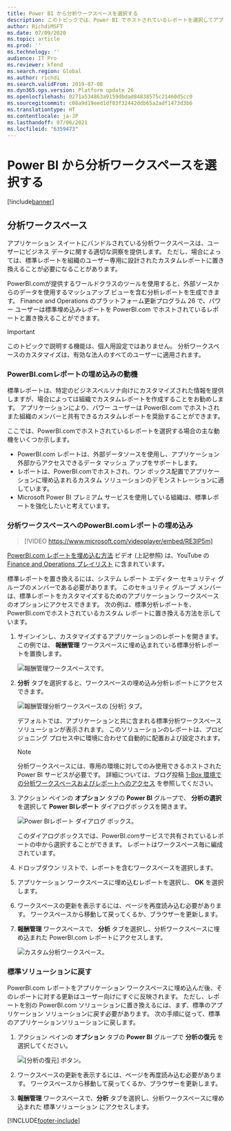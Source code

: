 ```yaml
---
title: Power BI から分析ワークスペースを選択する
description: このトピックでは、Power BI でホストされているレポートを選択してアプリケーション ワークスペースで使用する方法について説明します。
author: RichdiMSFT
ms.date: 07/09/2020
ms.topic: article
ms.prod: ''
ms.technology: ''
audience: IT Pro
ms.reviewer: kfend
ms.search.region: Global
ms.author: richdi
ms.search.validFrom: 2019-07-08
ms.dyn365.ops.version: Platform update 26
ms.openlocfilehash: 0271a534863a9159dbdad84838575c21460d5cc0
ms.sourcegitcommit: c08a9d19eed1df03f32442ddb65a2adf1473d3b6
ms.translationtype: HT
ms.contentlocale: ja-JP
ms.lasthandoff: 07/06/2021
ms.locfileid: "6359473"
---
```

# <a name="select-analytical-workspaces-from-power-bi"></a>Power BI から分析ワークスペースを選択する

[!include[banner](../includes/banner.md)]

## <a name="analytical-workspaces"></a>分析ワークスペース

アプリケーション スイートにバンドルされている分析ワークスペースは、ユーザーにビジネス データに関する適切な洞察を提供します。 ただし、場合によっては、標準レポートを組織のユーザー専用に設計されたカスタムレポートに置き換えることが必要になることがあります。

PowerBI.comが提供するワールドクラスのツールを使用すると、外部ソースからのデータを使用するマッシュアップ ビューを含む分析レポートを生成できます。 Finance and Operations のプラットフォーム更新プログラム 26 で、パワー ユーザーは標準埋め込みレポートを PowerBI.com でホストされているレポートと置き換えることができます。

> [!IMPORTANT]
> このトピックで説明する機能は、個人用設定ではありません。 分析ワークスペースのカスタマイズは、有効な法人のすべてのユーザーに適用されます。

### <a name="motivations-for-embedding-powerbicom-reports"></a>PowerBI.comレポートの埋め込みの動機

標準レポートは、特定のビジネスペルソナ向けにカスタマイズされた情報を提供しますが、場合によっては組織でカスタムレポートを作成することをお勧めします。 アプリケーションにより、パワー ユーザーは PowerBI.com でホストされまた組織のメンバーと共有できるカスタムレポートを奨励することができます。

ここでは、PowerBI.comでホストされているレポートを選択する場合の主な動機をいくつか示します。

- PowerBI.com レポートは、外部データソースを使用し、アプリケーション外部からアクセスできるデータ マッシュ アップをサポートします。
- レポートは、PowerBI.comでホストされ、ワン ボックス配置でアプリケーションに埋め込まれるカスタム ソリューションのデモンストレーションに適しています。
- Microsoft Power BI プレミアム サービスを使用している組織は、標準レポートを強化したいと考えています。

### <a name="embed-a-powerbicom-report-in-an-analytical-workspace"></a>分析ワークスペースへのPowerBI.comレポートの埋め込み

> [!VIDEO https://www.microsoft.com/videoplayer/embed/RE3lP5m]

[PowerBI.com レポートを埋め込む方法](https://www.youtube.com/watch?v=gGWuNJDoi-M&feature=youtu.be) ビデオ (上記参照) は、YouTube の [Finance and Operations プレイリスト](https://www.youtube.com/playlist?list=PLcakwueIHoT_SYfIaPGoOhloFoCXiUSyW) に含まれています。

標準レポートを置き換えるには、システム レポート エディター セキュリティ グループのメンバーである必要があります。 このセキュリティ グループ メンバーは、標準レポートをカスタマイズするためのアプリケーション ワークスペースのオプションにアクセスできます。 次の例は、標準分析レポートを、PowerBI.comでホストされているカスタム レポートに置き換える方法を示しています。

1. サインインし、カスタマイズするアプリケーションのレポートを開きます。 この例では、 **報酬管理** ワークスペースに埋め込まれている標準分析レポートを置換します。

    ![報酬管理ワークスペースです。](media/compensation-management-workspace.png)

2. **分析** タブを選択すると、ワークスペースの埋め込み分析レポートにアクセスできます。

    ![報酬管理分析ワークスペースの [分析] タブ。](media/compensation-management-analytics.png)

    デフォルトでは、アプリケーションと共に含まれる標準分析ワークスペース ソリューションが表示されます。 このソリューションのレポートは、プロビジョニング プロセス中に環境に合わせて自動的に配置および設定されます。

    > [!NOTE]
    > 分析ワークスペースには、専用の環境に対してのみ使用できるホストされた Power BI サービスが必要です。 詳細については、ブログ投稿 [1-Box 環境での分析ワークスペースおよびレポートへのアクセス](/archive/blogs/dynamicsaxbi/accessing-analytical-workspaces-on-1box-environment) を参照してください。

3. アクション ペインの **オプション** タブの **Power BI** グループで、 **分析の選択** を選択して **Power BIレポート** ダイアログボックスを開きます。

    ![Power BIレポート ダイアログ ボックス。](media/select-powerbi-report-analytics.png)

    このダイアログボックスでは、PowerBI.comサービスで共有されているレポートの中から選択することができます。 レポートはワークスペース毎に編成されています。

4. ドロップダウン リストで、レポートを含むワークスペースを選択します。
5. アプリケーション ワークスペースに埋め込むレポートを選択し、 **OK** を選択します。
6. ワークスペースの更新を表示するには、ページを再度読み込む必要があります。 ワークスペースから移動して戻ってくるか、ブラウザーを更新します。
7. **報酬管理** ワークスペースで、 **分析** タブを選択し、分析ワークスペースに埋め込まれた PowerBI.com レポートにアクセスします。

    ![カスタム分析ワークスペース。](media/custom-powerbi-report-analytics.png)

### <a name="revert-to-the-standard-solution"></a>標準ソリューションに戻す

PowerBI.com レポートをアプリケーション ワークスペースに埋め込んだ後、そのレポートに対する更新はユーザー向けにすぐに反映されます。 ただし、レポートを別の PowerBI.com ソリューションに置き換えるには、まず、標準のアプリケーション ソリューションに戻す必要があります。 次の手順に従って、標準のアプリケーションソリューションに戻します。

1. アクション ペインの **オプション** タブの **Power BI** グループで **分析の復元** を選択してください。

    ![[分析の復元] ボタン。](media/restore-powerbi-report-analytics.png)

2. ワークスペースの更新を表示するには、ページを再度読み込む必要があります。 ワークスペースから移動して戻ってくるか、ブラウザーを更新します。
3. **報酬管理** ワークスペースで、**分析** タブを選択し、分析ワークスペースに埋め込まれた 標準ソリューション にアクセスします。


[!INCLUDE[footer-include](../../../includes/footer-banner.md)]